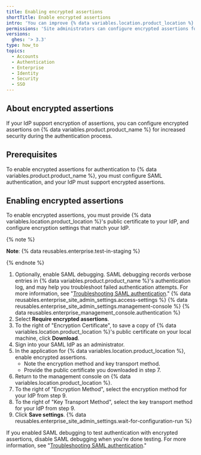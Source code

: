 ```yaml
---
title: Enabling encrypted assertions
shortTitle: Enable encrypted assertions
intro: 'You can improve {% data variables.location.product_location %}''s security with SAML single sign-on (SSO) by encrypting the messages that your SAML identity provider (IdP) sends.'
permissions: 'Site administrators can configure encrypted assertions for a {% data variables.product.product_name %} instance.'
versions:
  ghes: '> 3.3'
type: how_to
topics:
  - Accounts
  - Authentication
  - Enterprise
  - Identity
  - Security
  - SSO
---
```


## About encrypted assertions

If your IdP support encryption of assertions, you can configure encrypted assertions on {% data variables.product.product_name %} for increased security during the authentication process.

## Prerequisites

To enable encrypted assertions for authentication to {% data variables.product.product_name %}, you must configure SAML authentication, and your IdP must support encrypted assertions.

## Enabling encrypted assertions

To enable encrypted assertions, you must provide {% data variables.location.product_location %}'s public certificate to your IdP, and configure encryption settings that match your IdP.

{% note %}

**Note**: {% data reusables.enterprise.test-in-staging %}

{% endnote %}

1. Optionally, enable SAML debugging. SAML debugging records verbose entries in {% data variables.product.product_name %}'s authentication log, and may help you troubleshoot failed authentication attempts. For more information, see "[Troubleshooting SAML authentication](/admin/identity-and-access-management/using-saml-for-enterprise-iam/troubleshooting-saml-authentication#configuring-saml-debugging)."
{% data reusables.enterprise_site_admin_settings.access-settings %}
{% data reusables.enterprise_site_admin_settings.management-console %}
{% data reusables.enterprise_management_console.authentication %}
1. Select **Require encrypted assertions**.
1. To the right of "Encryption Certificate", to save a copy of {% data variables.location.product_location %}'s public certificate on your local machine, click **Download**.
1. Sign into your SAML IdP as an administrator.
1. In the application for {% data variables.location.product_location %}, enable encrypted assertions.
   - Note the encryption method and key transport method.
   - Provide the public certificate you downloaded in step 7.
1. Return to the management console on {% data variables.location.product_location %}.
1. To the right of "Encryption Method", select the encryption method for your IdP from step 9.
1. To the right of "Key Transport Method", select the key transport method for your IdP from step 9.
1. Click **Save settings**.
{% data reusables.enterprise_site_admin_settings.wait-for-configuration-run %}

If you enabled SAML debugging to test authentication with encrypted assertions, disable SAML debugging when you're done testing. For more information, see "[Troubleshooting SAML authentication](/admin/identity-and-access-management/using-saml-for-enterprise-iam/troubleshooting-saml-authentication#configuring-saml-debugging)."
